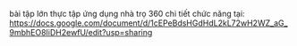 bài tập lớn thực tập 
ứng dụng nhà trọ 360
chi tiết chức năng tại: https://docs.google.com/document/d/1cEPeBdsHGdHdL2kL72wH2WZ_aG_9mbhEO8IiDH2ewfU/edit?usp=sharing
